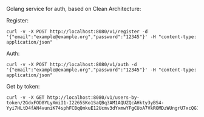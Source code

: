 Golang service for auth, based on Clean Architecture:

Register: 
```
curl -v -X POST http://localhost:8080/v1/register -d '{"email":"example@example.org","password":"12345"}' -H "content-type: application/json"
```

Auth:
```
curl -v -X POST http://localhost:8080/v1/auth -d '{"email":"example@example.org","password":"12345"}' -H "content-type: application/json"
```

Get by token:
```
curl -v -X GET http://localhost:8080/v1/users-by-token/2GdxFOD8YLyXmiI1-I2265SKo1SaQBq3AM1AQUZQcAHkty3yBS4-Yyi7HLtD4fAN4vuniK74sphFCBqQmkuE12Ucmv3dYxmwYFgCUoA7VkROMDzWUngrU7xcQG1pCLUw 
```

